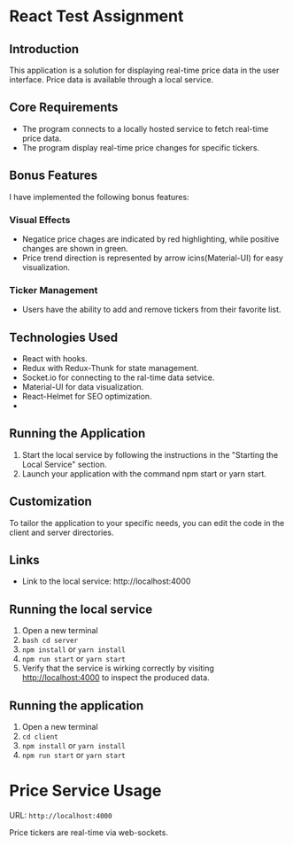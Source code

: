 # React Test Assignment

## Introduction
This application is a solution for displaying real-time price data in the user interface. Price data is available through a local service.

## Core Requirements
- The program connects to a locally hosted service to fetch real-time price data.
- The program display real-time price changes for specific tickers.

## Bonus Features
I have implemented the following bonus features:

### Visual Effects
- Negatice price chages are indicated by red highlighting, while positive changes are shown in green.
- Price trend direction is represented by arrow icins(Material-UI) for easy visualization.

### Ticker Management
- Users have the ability to add and remove tickers from their favorite list.

## Technologies Used
- React with hooks.
- Redux with Redux-Thunk for state management.
- Socket.io for connecting to the ral-time data setvice.
- Material-UI for data visualization.
- React-Helmet for SEO optimization.
- 
## Running the Application
1. Start the local service by following the instructions in the "Starting the Local Service" section.
2. Launch your application with the command npm start or yarn start.

## Customization
To tailor the application to your specific needs, you can edit the code in the client and server directories.

## Links
- Link to the local service: http://localhost:4000

## Running the local service
1. Open a new terminal
2. ```bash cd server```
3. ```npm install``` or ```yarn install```
4. ```npm run start``` or ```yarn start```
5. Verify that the service is wirking correctly by visiting [http://localhost:4000](http://localhost:4000) to inspect the produced data.

## Running the application
1. Open a new terminal
2. ```cd client```
3. ```npm install``` or ```yarn install```
4. ```npm run start``` or ```yarn start```


# Price Service Usage
URL:
```http://localhost:4000```

Price tickers are real-time via web-sockets.